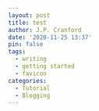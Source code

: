 ```yaml
---
layout: post
title: test
author: J.P. Cranford
date: '2020-11-25 13:37'
pin: false
tags:
  - writing
  - getting started
  - favicon
categories:
  - Tutorial
  - Blogging
---
```

